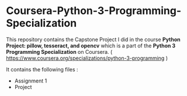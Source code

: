 # Coursera-Python-3-Programming-Specialization

This repository contains the Capstone Project I did in the course **Python Project: pillow, tesseract, and opencv** which is a part of the **Python 3 Programming Specialization** on Coursera. ( https://www.coursera.org/specializations/python-3-programming )

It contains the following files :
* Assignment 1
* Project
